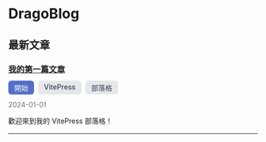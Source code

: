 # DragoBlog

## 最新文章

### [我的第一篇文章](/posts/first-post.md)

<div class="article-tags">
  <a href="/tags?tag=開始" class="tag tag-primary">開始</a>
  <a href="/tags?tag=VitePress" class="tag tag-secondary">VitePress</a>
  <a href="/tags?tag=部落格" class="tag tag-secondary">部落格</a>
</div>

2024-01-01

歡迎來到我的 VitePress 部落格！

<style>
.article-tags {
  margin: 12px 0;
  display: flex;
  flex-wrap: wrap;
  gap: 8px;
}

.tag {
  display: inline-block;
  padding: 4px 12px;
  border-radius: 6px;
  font-size: 14px;
  font-weight: 500;
  text-decoration: none;
  border: none;
  transition: opacity 0.2s ease;
}

.tag:hover {
  opacity: 0.8;
  text-decoration: none;
}

.tag-primary {
  background-color: #5470c6;
  color: white;
}

.tag-secondary {
  background-color: #e5e7eb;
  color: #374151;
}

/* 深色模式支援 */
.dark .tag-secondary {
  background-color: #374151;
  color: #d1d5db;
}

/* 文章標題樣式調整 */
h3 {
  margin-bottom: 8px;
}

h3 + .article-tags + p {
  margin-top: 8px;
  color: #6b7280;
  font-size: 14px;
}

h3 + .article-tags + p + p {
  margin-top: 12px;
  line-height: 1.6;
}
</style>

---